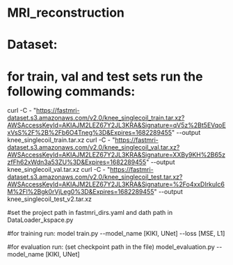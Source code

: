 # MRI_reconstruction

# Dataset:
# for train, val and test sets run the following commands:
curl -C - "https://fastmri-dataset.s3.amazonaws.com/v2.0/knee_singlecoil_train.tar.xz?AWSAccessKeyId=AKIAJM2LEZ67Y2JL3KRA&Signature=qV5z%2Bt5EVqoExVsS%2F%2B%2Fb6O4Tneg%3D&Expires=1682289455" --output knee_singlecoil_train.tar.xz
curl -C - "https://fastmri-dataset.s3.amazonaws.com/v2.0/knee_singlecoil_val.tar.xz?AWSAccessKeyId=AKIAJM2LEZ67Y2JL3KRA&Signature=XXBy9KH%2B65zzfFh62xWdn3a53ZU%3D&Expires=1682289455" --output knee_singlecoil_val.tar.xz
curl -C - "https://fastmri-dataset.s3.amazonaws.com/v2.0/knee_singlecoil_test.tar.xz?AWSAccessKeyId=AKIAJM2LEZ67Y2JL3KRA&Signature=%2Fo4xxDIrkuIc6M%2Fl%2Bgk0rVjLeg0%3D&Expires=1682289455" --output knee_singlecoil_test_v2.tar.xz

#set the project path in fastmri_dirs.yaml and dath path in DataLoader_kspace.py

#for training run:
model train.py --model_name [KIKI, UNet] --loss [MSE, L1]

#for evaluation run: (set checkpoint path in the file)
model_evaluation.py --model_name [KIKI, UNet] 

